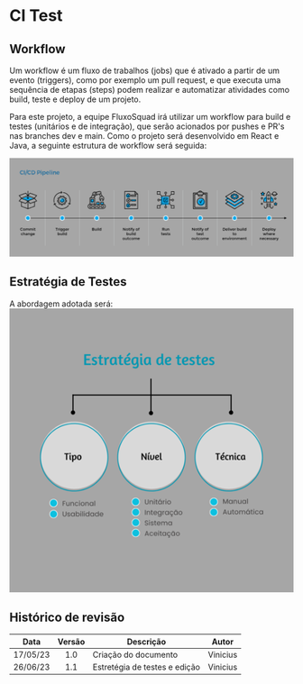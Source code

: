 # CI Test

## Workflow
Um workflow é um fluxo de trabalhos (jobs) que é ativado a partir de um evento (triggers), como por exemplo um pull request, e que executa uma sequência de etapas (steps) podem realizar e automatizar atividades como build, teste e deploy de um projeto.

Para este projeto, a equipe FluxoSquad irá utilizar um workflow para build e testes (unitários e de integração), que serão acionados por pushes e PR's nas branches dev e main. 
Como o projeto será desenvolvido em React e Java, a seguinte estrutura de workflow será seguida:

![CI Workflow](./img/CI_Workflow.png)

## Estratégia de Testes
A abordagem adotada será:          
![Estratégia de testes](./img/EstrategiaTestes.png)

## Histórico de revisão
|   Data   | Versão | Descrição                                  | Autor    |
| :------: | :----: | ------------------------------------------ | -------- |
| 17/05/23 |  1.0   | Criação do documento                       | Vinicius |
| 26/06/23 |  1.1   | Estretégia de testes e edição              | Vinicius |
